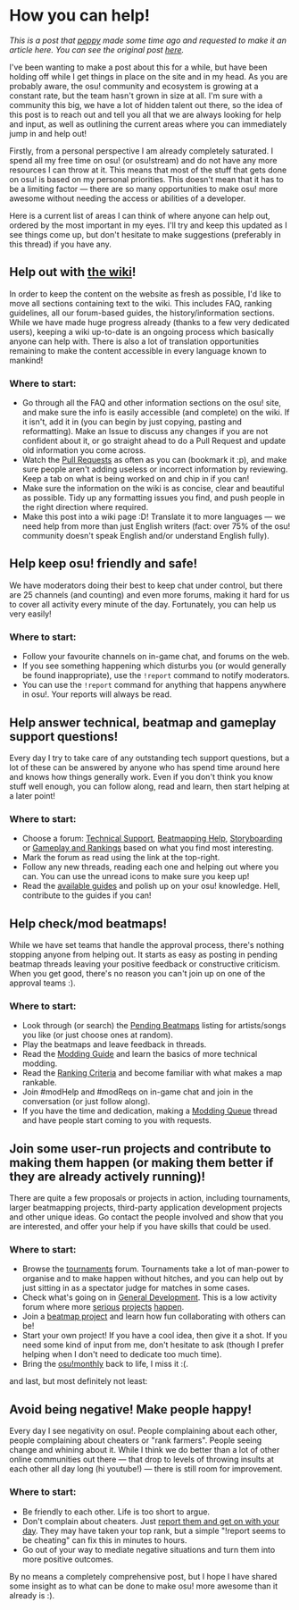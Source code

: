 # How you can help!

*This is a post that [peppy](https://osu.ppy.sh/u/2 "peppy") made some time ago and requested to make it an article here. You can see the original post [here](http://osu.ppy.sh/forum/t/83155).*

I've been wanting to make a post about this for a while, but have been holding off while I get things in place on the site and in my head. As you are probably aware, the osu! community and ecosystem is growing at a constant rate, but the team hasn't grown in size at all. I'm sure with a community this big, we have a lot of hidden talent out there, so the idea of this post is to reach out and tell you all that we are always looking for help and input, as well as outlining the current areas where you can immediately jump in and help out!

Firstly, from a personal perspective I am already completely saturated. I spend all my free time on osu! (or osu!stream) and do not have any more resources I can throw at it. This means that most of the stuff that gets done on osu! is based on my personal priorities. This doesn't mean that it has to be a limiting factor — there are so many opportunities to make osu! more awesome without needing the access or abilities of a developer.

Here is a current list of areas I can think of where anyone can help out, ordered by the most important in my eyes. I'll try and keep this updated as I see things come up, but don't hesitate to make suggestions (preferably in this thread) if you have any.

## Help out with [the wiki](https://github.com/ppy/osu-wiki "osu-wiki in GitHub")!

In order to keep the content on the website as fresh as possible, I'd like to move all sections containing text to the wiki. This includes FAQ, ranking guidelines, all our forum-based guides, the history/information sections. While we have made huge progress already (thanks to a few very dedicated users), keeping a wiki up-to-date is an ongoing process which basically anyone can help with. There is also a lot of translation opportunities remaining to make the content accessible in every language known to mankind!

### Where to start:

- Go through all the FAQ and other information sections on the osu! site, and make sure the info is easily accessible (and complete) on the wiki. If it isn't, add it in (you can begin by just copying, pasting and reformatting). Make an Issue to discuss any changes if you are not confident about it, or go straight ahead to do a Pull Request and update old information you come across.
- Watch the [Pull Requests](https://github.com/ppy/osu-wiki/pulls "Pull Requests") as often as you can (bookmark it :p), and make sure people aren't adding useless or incorrect information by reviewing. Keep a tab on what is being worked on and chip in if you can!
- Make sure the information on the wiki is as concise, clear and beautiful as possible. Tidy up any formatting issues you find, and push people in the right direction where required.
- Make this post into a wiki page :D! Translate it to more languages — we need help from more than just English writers (fact: over 75% of the osu! community doesn't speak English and/or understand English fully).

## Help keep osu! friendly and safe!

We have moderators doing their best to keep chat under control, but there are 25 channels (and counting) and even more forums, making it hard for us to cover all activity every minute of the day. Fortunately, you can help us very easily!

### Where to start:

- Follow your favourite channels on in-game chat, and forums on the web.
- If you see something happening which disturbs you (or would generally be found inappropriate), use the `!report` command to notify moderators.
- You can use the `!report` command for anything that happens anywhere in osu!. Your reports will always be read.

## Help answer technical, beatmap and gameplay support questions!

Every day I try to take care of any outstanding tech support questions, but a lot of these can be answered by anyone who has spend time around here and knows how things generally work. Even if you don't think you know stuff well enough, you can follow along, read and learn, then start helping at a later point!

### Where to start:

- Choose a forum: [Technical Support](http://osu.ppy.sh/forum/5), [Beatmapping Help](http://osu.ppy.sh/forum/56), [Storyboarding](http://osu.ppy.sh/forum/20) or [Gameplay and Rankings](http://osu.ppy.sh/forum/13) based on what you find most interesting.
- Mark the forum as read using the link at the top-right.
- Follow any new threads, reading each one and helping out where you can. You can use the unread icons to make sure you keep up!
- Read the [available guides](/wiki/List_of_Guides "List of Guides") and polish up on your osu! knowledge. Hell, contribute to the guides if you can!

## Help check/mod beatmaps!

While we have set teams that handle the approval process, there's nothing stopping anyone from helping out. It starts as easy as posting in pending beatmap threads leaving your positive feedback or constructive criticism. When you get good, there's no reason you can't join up on one of the approval teams :).

### Where to start:

- Look through (or search) the [Pending Beatmaps](http://osu.ppy.sh/p/beatmaplist&s=7&r=2) listing for artists/songs you like (or just choose ones at random).
- Play the beatmaps and leave feedback in threads.
- Read the [Modding Guide](/wiki/Modding "Modding") and learn the basics of more technical modding.
- Read the [Ranking Criteria](/wiki/Ranking_Criteria "Ranking Criteria") and become familiar with what makes a map rankable.
- Join \#modHelp and \#modReqs on in-game chat and join in the conversation (or just follow along).
- If you have the time and dedication, making a [Modding Queue](http://osu.ppy.sh/forum/60) thread and have people start coming to you with requests.

## Join some user-run projects and contribute to making them happen (or making them better if they are already actively running)!

There are quite a few proposals or projects in action, including tournaments, larger beatmapping projects, third-party application development projects and other unique ideas. Go contact the people involved and show that you are interested, and offer your help if you have skills that could be used.

### Where to start:

- Browse the [tournaments](http://osu.ppy.sh/forum/55) forum. Tournaments take a lot of man-power to organise and to make happen without hitches, and you can help out by just sitting in as a spectator judge for matches in some cases.
- Check what's going on in [General Development](http://osu.ppy.sh/forum/2). This is a low activity forum where more [serious](http://osu.ppy.sh/forum/t/58855) [projects](http://osu.ppy.sh/forum/t/80027) [happen](http://osu.ppy.sh/forum/t/79354).
- Join a [beatmap project](http://osu.ppy.sh/forum/53) and learn how fun collaborating with others can be!
- Start your own project! If you have a cool idea, then give it a shot. If you need some kind of input from me, don't hesitate to ask (though I prefer helping when I don't need to dedicate too much time).
- Bring the [osu!monthly](http://osu.ppy.sh/forum/t/75017) back to life, I miss it :(.

and last, but most definitely not least:

## Avoid being negative! Make people happy!

Every day I see negativity on osu!. People complaining about each other, people complaining about cheaters or "rank farmers". People seeing change and whining about it. While I think we do better than a lot of other online communities out there — that drop to levels of throwing insults at each other all day long (hi youtube!) — there is still room for improvement.

### Where to start:

- Be friendly to each other. Life is too short to argue.
- Don't complain about cheaters. Just [report them and get on with your day](/wiki/Reporting_Bad_Behaviour/Handling_Cheating "Handling Cheating/Foul Behaviour"). They may have taken your top rank, but a simple "!report <username> seems to be cheating" can fix this in minutes to hours.
- Go out of your way to mediate negative situations and turn them into more positive outcomes.

By no means a completely comprehensive post, but I hope I have shared some insight as to what can be done to make osu! more awesome than it already is :).